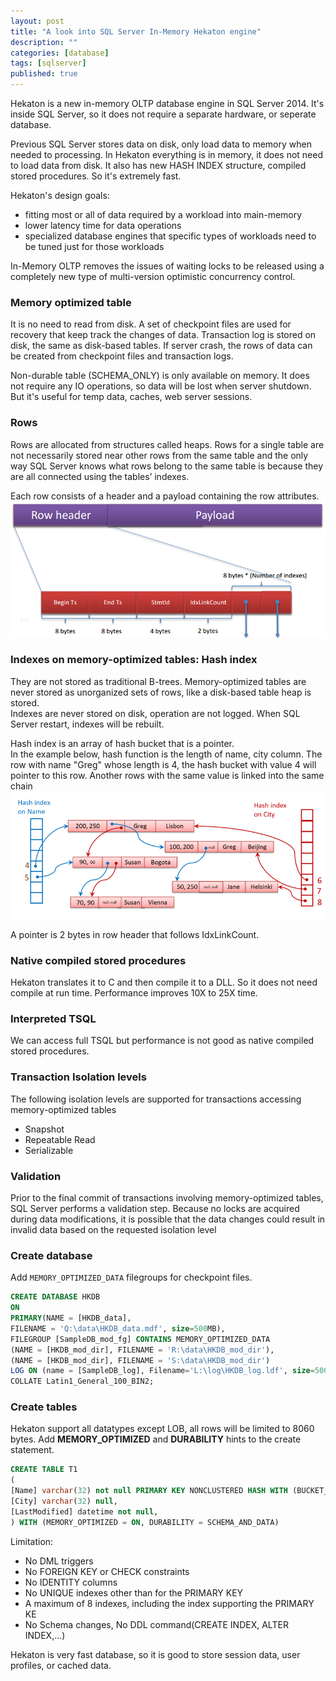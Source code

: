 ```yaml
---
layout: post
title: "A look into SQL Server In-Memory Hekaton engine"
description: ""
categories: [database]
tags: [sqlserver]
published: true
---
```

Hekaton is a new in-memory OLTP database engine in SQL Server 2014. It's inside SQL Server, so it does not require a separate hardware, or seperate database.

<!--break-->

Previous SQL Server stores data on disk, only load data to memory when needed to processing. In Hekaton everything is in memory, it does not need to load data from disk. It also has new HASH INDEX structure, compiled stored procedures. So it's extremely fast.

Hekaton's design goals:

- fitting most or all of data required by a workload into main-memory
- lower latency time for data operations
- specialized database engines that specific types of workloads need to be tuned just for those workloads 

In-Memory OLTP removes the issues of waiting locks to be released using a completely new type of multi-version optimistic concurrency control.

### Memory optimized table
It is no need to read from disk. A set of checkpoint files are used for recovery that keep track the changes of data. Transaction log is stored on disk, the same as disk-based tables. If server crash, the rows of data can be created from checkpoint files and transaction logs.

Non-durable table (SCHEMA_ONLY) is only available on memory. It does not require any IO operations, so data will be lost when server shutdown. But it's useful for temp data, caches, web server sessions.

### Rows
Rows are allocated from structures called heaps. Rows for a single table are not necessarily stored near other rows from the same table and the only way SQL Server knows what rows belong to the same table is because they are all connected using the tables’ indexes.

Each row consists of a header and a payload containing the row attributes.
<img src="/images/posts/2013-06-15-a-look-into-hekaton_rows.png" />

### Indexes on memory-optimized tables: Hash index
They are not stored as traditional B-trees.
Memory-optimized tables are never stored as unorganized sets of rows, like a disk-based table heap is stored.  
Indexes are never stored on disk, operation are not logged. When SQL Server restart, indexes will be rebuilt.

Hash index is an array of hash bucket that is a pointer.  
In the example below, hash function is the length of name, city column. The row with name "Greg" whose length is 4, the hash bucket with value 4 will pointer to this row. Another rows with the same value is linked into the same chain 
<img src="/images/posts/2013-06-15-a-look-into-hekaton_hash-index.png" />

A pointer is 2 bytes in row header that follows IdxLinkCount.

### Native compiled stored procedures
Hekaton translates it to C and then compile it to a DLL. So it does not need compile at run time. Performance improves 10X to 25X time.

### Interpreted TSQL
We can access full TSQL but performance is not good as native compiled stored procedures.

### Transaction Isolation levels
The following isolation levels are supported for transactions accessing memory-optimized tables

- Snapshot
- Repeatable Read
- Serializable

### Validation
Prior to the final commit of transactions involving memory-optimized tables, SQL Server performs a validation step. Because no locks are acquired during data modifications, it is possible that the data 
changes could result in invalid data based on the requested isolation level

### Create database
Add `MEMORY_OPTIMIZED_DATA` filegroups for checkpoint files.

```sql
CREATE DATABASE HKDB
ON 
PRIMARY(NAME = [HKDB_data],
FILENAME = 'Q:\data\HKDB_data.mdf', size=500MB),
FILEGROUP [SampleDB_mod_fg] CONTAINS MEMORY_OPTIMIZED_DATA
(NAME = [HKDB_mod_dir], FILENAME = 'R:\data\HKDB_mod_dir'),
(NAME = [HKDB_mod_dir], FILENAME = 'S:\data\HKDB_mod_dir')
LOG ON (name = [SampleDB_log], Filename='L:\log\HKDB_log.ldf', size=500MB)
COLLATE Latin1_General_100_BIN2;
```

### Create tables
Hekaton support all datatypes except LOB, all rows will be limited to 8060 bytes. Add __MEMORY_OPTIMIZED__ and __DURABILITY__ hints to the create statement.

```sql
CREATE TABLE T1
(
[Name] varchar(32) not null PRIMARY KEY NONCLUSTERED HASH WITH (BUCKET_COUNT = 1024),
[City] varchar(32) null,
[LastModified] datetime not null,
) WITH (MEMORY_OPTIMIZED = ON, DURABILITY = SCHEMA_AND_DATA)
```

Limitation:  
- No DML triggers
- No FOREIGN KEY or CHECK constraints
- No IDENTITY columns
- No UNIQUE indexes other than for the PRIMARY KEY
- A maximum of 8 indexes, including the index supporting the PRIMARY KE
- No Schema changes, No DDL command(CREATE INDEX, ALTER INDEX,...) 


Hekaton is very fast database, so it is good to store session data, user profiles, or cached data.